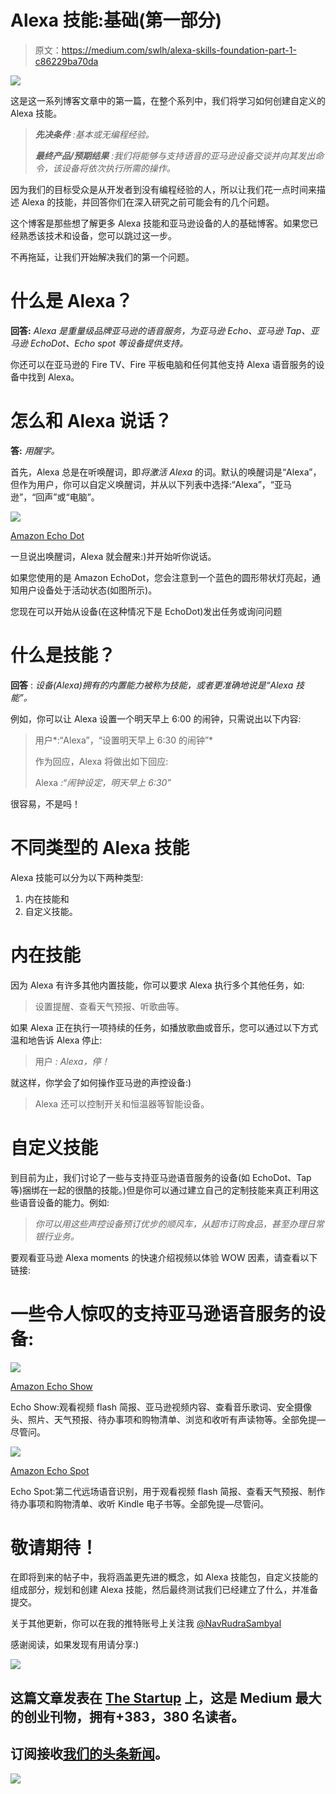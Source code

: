 # Alexa 技能:基础(第一部分)

> 原文：<https://medium.com/swlh/alexa-skills-foundation-part-1-c86229ba70da>

![](img/6dc498f06350b0cb25de0c53e8dfad31.png)

这是这一系列博客文章中的第一篇，在整个系列中，我们将学习如何创建自定义的 Alexa 技能。

> ***先决条件*** *:基本或无编程经验。*
> 
> ***最终产品/预期结果*** *:我们将能够与支持语音的亚马逊设备交谈并向其发出命令，该设备将依次执行所需的操作。*

因为我们的目标受众是从开发者到没有编程经验的人，所以让我们花一点时间来描述 Alexa 的技能，并回答你们在深入研究之前可能会有的几个问题。

这个博客是那些想了解更多 Alexa 技能和亚马逊设备的人的基础博客。如果您已经熟悉该技术和设备，您可以跳过这一步。

不再拖延，让我们开始解决我们的第一个问题。

# 什么是 Alexa？

**回答:** *Alexa 是重量级品牌亚马逊的语音服务，为亚马逊 Echo、亚马逊 Tap、亚马逊 EchoDot、Echo spot 等设备提供支持。*

你还可以在亚马逊的 Fire TV、Fire 平板电脑和任何其他支持 Alexa 语音服务的设备中找到 Alexa。

# 怎么和 Alexa 说话？

**答:** *用醒字。*

首先，Alexa 总是在听唤醒词，即*将激活 Alexa* 的词。默认的唤醒词是“Alexa”，但作为用户，你可以自定义唤醒词，并从以下列表中选择:“Alexa”，“亚马逊”，“回声”或“电脑”。

![](img/a32a6a3f6ad625ba779438a48de0a59f.png)

[Amazon Echo Dot](https://amzn.to/2yxK2Fr)

一旦说出唤醒词，Alexa 就会醒来:)并开始听你说话。

如果您使用的是 Amazon EchoDot，您会注意到一个蓝色的圆形带状灯亮起，通知用户设备处于活动状态(如图所示)。

您现在可以开始从设备(在这种情况下是 EchoDot)发出任务或询问问题

# 什么是技能？

**回答** : *设备(Alexa)拥有的内置能力被称为技能，或者更准确地说是“Alexa 技能”。*

例如，你可以让 Alexa 设置一个明天早上 6:00 的闹钟，只需说出以下内容:

> 用户*:“Alexa”，“设置明天早上 6:30 的闹钟”*
> 
> 作为回应，Alexa 将做出如下回应:
> 
> Alexa *:“闹钟设定，明天早上 6:30”*

很容易，不是吗！

# 不同类型的 Alexa 技能

Alexa 技能可以分为以下两种类型:

1.  内在技能和
2.  自定义技能。

# 内在技能

因为 Alexa 有许多其他内置技能，你可以要求 Alexa 执行多个其他任务，如:

> 设置提醒、查看天气预报、听歌曲等。

如果 Alexa 正在执行一项持续的任务，如播放歌曲或音乐，您可以通过以下方式温和地告诉 Alexa 停止:

> 用户 *: Alexa，停！*

就这样，你学会了如何操作亚马逊的声控设备:)

> Alexa 还可以控制开关和恒温器等智能设备。

# 自定义技能

到目前为止，我们讨论了一些与支持亚马逊语音服务的设备(如 EchoDot、Tap 等)捆绑在一起的很酷的技能。)但是你可以通过建立自己的定制技能来真正利用这些语音设备的能力。例如:

> *你可以用这些声控设备预订优步的顺风车，从超市订购食品，甚至办理日常银行业务。*

要观看亚马逊 Alexa moments 的快速介绍视频以体验 WOW 因素，请查看以下链接:

# 一些令人惊叹的支持亚马逊语音服务的设备:

![](img/36d233aa1937e8fcc5e112be52c43578.png)

[Amazon Echo Show](https://amzn.to/2q55rBd)

Echo Show:观看视频 flash 简报、亚马逊视频内容、查看音乐歌词、安全摄像头、照片、天气预报、待办事项和购物清单、浏览和收听有声读物等。全部免提—尽管问。

![](img/ce147808c4e69a27f04ae10f4f40e9e7.png)

[Amazon Echo Spot](https://amzn.to/2D04F0P)

Echo Spot:第二代远场语音识别，用于观看视频 flash 简报、查看天气预报、制作待办事项和购物清单、收听 Kindle 电子书等。全部免提—尽管问。

# 敬请期待！

在即将到来的帖子中，我将涵盖更先进的概念，如 Alexa 技能包，自定义技能的组成部分，规划和创建 Alexa 技能，然后最终测试我们已经建立了什么，并准备提交。

关于其他更新，你可以在我的推特账号上关注我 [@NavRudraSambyal](https://twitter.com/NavRudraSambyal)

感谢阅读，如果发现有用请分享:)

[![](img/308a8d84fb9b2fab43d66c117fcc4bb4.png)](https://medium.com/swlh)

## 这篇文章发表在 [The Startup](https://medium.com/swlh) 上，这是 Medium 最大的创业刊物，拥有+383，380 名读者。

## 订阅接收[我们的头条新闻](http://growthsupply.com/the-startup-newsletter/)。

[![](img/b0164736ea17a63403e660de5dedf91a.png)](https://medium.com/swlh)